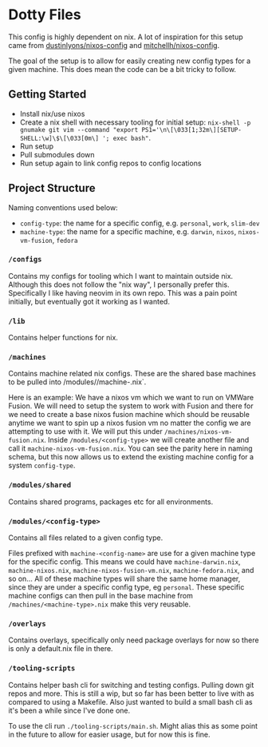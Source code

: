 # Dotty Files

This config is highly dependent on nix. A lot of inspiration for this setup came
from [dustinlyons/nixos-config](https://github.com/dustinlyons/nixos-config/tree/main)
and [mitchellh/nixos-config](https://github.com/mitchellh/nixos-config/tree/main).

The goal of the setup is to allow for easily creating new config types for a given machine.
This does mean the code can be a bit tricky to follow.


## Getting Started

- Install nix/use nixos
- Create a nix shell with necessary tooling for initial setup: `nix-shell -p gnumake git vim --command "export PS1='\n\[\033[1;32m\][SETUP-SHELL:\w]\$\[\033[0m\] '; exec bash"`.
- Run setup
- Pull submodules down
- Run setup again to link config repos to config locations


## Project Structure

Naming conventions used below:
- `config-type`: the name for a specific config, e.g. `personal`, `work`, `slim-dev`
- `machine-type`: the name for a specific machine, e.g. `darwin`, `nixos`, `nixos-vm-fusion`, `fedora`

### `/configs`
Contains my configs for tooling which I want to maintain outside nix. Although this does
not follow the "nix way", I personally prefer this. Specifically I like having neovim in
its own repo. This was a pain point initially, but eventually got it working as I wanted.


### `/lib`
Contains helper functions for nix.

### `/machines`
Contains machine related nix configs. These are the shared base machines to be pulled into
/modules/<config-type>/machine-<machine-type>.nix`.

Here is an example:
We have a nixos vm which we want to run on VMWare Fusion. We will need to setup the system
to work with Fusion and there for we need to create a base nixos fusion machine which should
be reusable anytime we want to spin up a nixos fusion vm no matter the config we are 
attempting to use with it. We will put this under `/machines/nixos-vm-fusion.nix`. Inside
`/modules/<config-type>` we will create another file and call it `machine-nixos-vm-fusion.nix`.
You can see the parity here in naming schema, but this now allows us to extend the existing
machine config for a system `config-type`.

### `/modules/shared` 
Contains shared programs, packages etc for all environments.


### `/modules/<config-type>` 
Contains all files related to a given config type.

Files prefixed with `machine-<config-name>` are use for a given machine type for the
specific config. This means we could have `machine-darwin.nix`, `machine-nixos.nix`,
`machine-nixos-fusion-vm.nix`, `machine-fedora.nix`, and so on... All of these machine
types will share the same home manager, since they are under a specific config type,
eg `personal`. These specific machine configs can then pull in the base machine from
`/machines/<machine-type>.nix` make this very reusable.

### `/overlays`
Contains overlays, specifically only need package overlays for now so there is only
a default.nix file in there.

### `/tooling-scripts`
Contains helper bash cli for switching and testing configs. Pulling down git repos
and more. This is still a wip, but so far has been better to live with as compared
to using a Makefile. Also just wanted to build a small bash cli as it's been a while
since I've done one.

To use the cli run `./tooling-scripts/main.sh`. Might alias this as some point in the
future to allow for easier usage, but for now this is fine.
